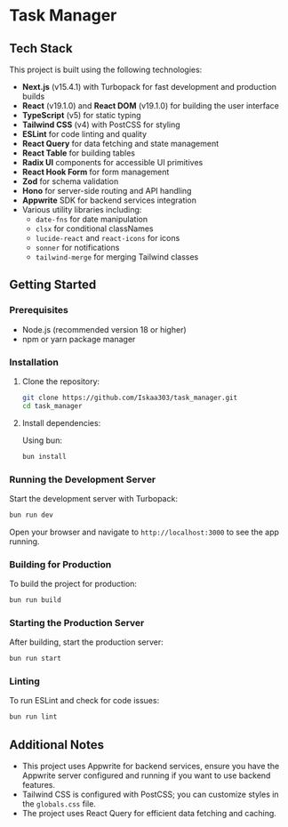 # Task Manager

## Tech Stack

This project is built using the following technologies:

- **Next.js** (v15.4.1) with Turbopack for fast development and production builds
- **React** (v19.1.0) and **React DOM** (v19.1.0) for building the user interface
- **TypeScript** (v5) for static typing
- **Tailwind CSS** (v4) with PostCSS for styling
- **ESLint** for code linting and quality
- **React Query** for data fetching and state management
- **React Table** for building tables
- **Radix UI** components for accessible UI primitives
- **React Hook Form** for form management
- **Zod** for schema validation
- **Hono** for server-side routing and API handling
- **Appwrite** SDK for backend services integration
- Various utility libraries including:
  - `date-fns` for date manipulation
  - `clsx` for conditional classNames
  - `lucide-react` and `react-icons` for icons
  - `sonner` for notifications
  - `tailwind-merge` for merging Tailwind classes

## Getting Started

### Prerequisites

- Node.js (recommended version 18 or higher)
- npm or yarn package manager


### Installation

1. Clone the repository:

   ```bash
   git clone https://github.com/Iskaa303/task_manager.git
   cd task_manager
   ```

2. Install dependencies:

   Using bun:

   ```bash
   bun install
   ```

### Running the Development Server

Start the development server with Turbopack:

```bash
bun run dev
```

Open your browser and navigate to `http://localhost:3000` to see the app running.

### Building for Production

To build the project for production:

```bash
bun run build
```

### Starting the Production Server

After building, start the production server:

```bash
bun run start
```

### Linting

To run ESLint and check for code issues:

```bash
bun run lint
```

## Additional Notes

- This project uses Appwrite for backend services, ensure you have the Appwrite server configured and running if you want to use backend features.
- Tailwind CSS is configured with PostCSS; you can customize styles in the `globals.css` file.
- The project uses React Query for efficient data fetching and caching.
